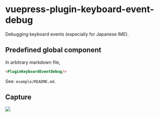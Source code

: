 # vuepress-plugin-keyboard-event-debug

Debugging keyboard events (especially for Japanese IME).


## Predefined global component

In arbitrary markdown file,

```html
<PluginKeyboardEventDebug/>
```

See: `example/README.md`.


## Capture

![](https://cdn.jsdelivr.net/gh/smori1983/vuepress-plugin-keyboard-event-debug@master/doc/capture.01.png)
